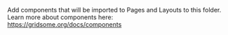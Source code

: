 Add components that will be imported to Pages and Layouts to this folder.
Learn more about components here: https://gridsome.org/docs/components

